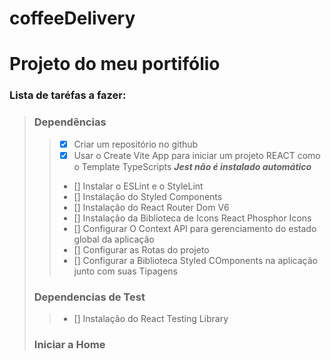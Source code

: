 # coffeeDelivery

# Projeto do meu portifólio

### Lista de taréfas a fazer:
> ### Dependências
>> - [x] Criar um repositório no github
>> - [x] Usar o Create Vite App para iniciar um projeto REACT como o Template TypeScripts
>> ***Jest não é instalado automático***
>> - [] Instalar o ESLint e o StyleLint
>> - [] Instalação do Styled Components
>> - [] Instalação do React Router Dom V6
>> - [] Instalação da Biblioteca de Icons React Phosphor Icons
>> - [] Configurar O Context API para gerenciamento do estado global da aplicação
>> - [] Configurar as Rotas do projeto
>> - [] Configurar a Biblioteca Styled COmponents na aplicação junto com suas Tipagens
>
> ### Dependencias de Test
>> - [] Instalação do React Testing Library
>>
> ### Iniciar a Home 
>
